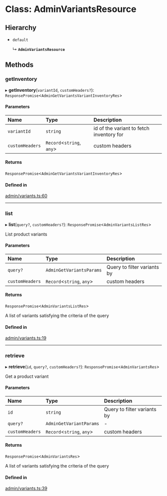 # Class: AdminVariantsResource

## Hierarchy

- `default`

  ↳ **`AdminVariantsResource`**

## Methods

### getInventory

▸ **getInventory**(`variantId`, `customHeaders?`): `ResponsePromise`<`AdminGetVariantsVariantInventoryRes`\>

#### Parameters

| Name | Type | Description |
| :------ | :------ | :------ |
| `variantId` | `string` | id of the variant to fetch inventory for |
| `customHeaders` | `Record`<`string`, `any`\> | custom headers |

#### Returns

`ResponsePromise`<`AdminGetVariantsVariantInventoryRes`\>

#### Defined in

[admin/variants.ts:60](https://github.com/medusajs/medusa/blob/33df8122b/packages/medusa-js/src/resources/admin/variants.ts#L60)

___

### list

▸ **list**(`query?`, `customHeaders?`): `ResponsePromise`<`AdminVariantsListRes`\>

List product variants

#### Parameters

| Name | Type | Description |
| :------ | :------ | :------ |
| `query?` | `AdminGetVariantsParams` | Query to filter variants by |
| `customHeaders` | `Record`<`string`, `any`\> | custom headers |

#### Returns

`ResponsePromise`<`AdminVariantsListRes`\>

A list of variants satisfying the criteria of the query

#### Defined in

[admin/variants.ts:19](https://github.com/medusajs/medusa/blob/33df8122b/packages/medusa-js/src/resources/admin/variants.ts#L19)

___

### retrieve

▸ **retrieve**(`id`, `query?`, `customHeaders?`): `ResponsePromise`<`AdminVariantsRes`\>

Get a product variant

#### Parameters

| Name | Type | Description |
| :------ | :------ | :------ |
| `id` | `string` | Query to filter variants by |
| `query?` | `AdminGetVariantParams` | - |
| `customHeaders` | `Record`<`string`, `any`\> | custom headers |

#### Returns

`ResponsePromise`<`AdminVariantsRes`\>

A list of variants satisfying the criteria of the query

#### Defined in

[admin/variants.ts:39](https://github.com/medusajs/medusa/blob/33df8122b/packages/medusa-js/src/resources/admin/variants.ts#L39)
